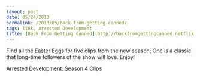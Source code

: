 ```yaml
---
layout: post
date: 05/24/2013
permalink: /2013/05/back-from-getting-canned/
tags: link, Arrested Development
title: [Back From Getting Canned](http://backfromgettingcanned.netflix.com/)
---
```


<p>Find all the Easter Eggs for five clips from the new season; One is a classic that long-time followers of the show will love. Enjoy!</p>

<p><a href="http://backfromgettingcanned.netflix.com/">Arrested Development: Season 4 Clips</a></p>